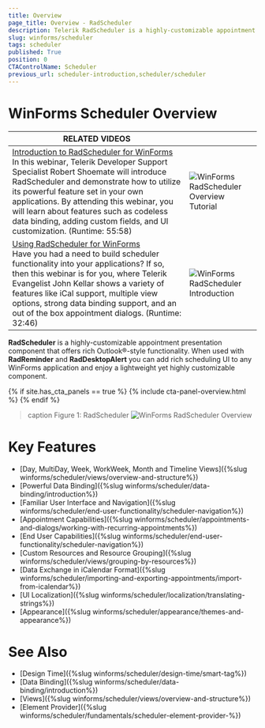 ```yaml
---
title: Overview
page_title: Overview - RadScheduler
description: Telerik RadScheduler is a highly-customizable appointment presentation component that offers rich Outlook®-style functionality.
slug: winforms/scheduler
tags: scheduler
published: True
position: 0
CTAControlName: Scheduler
previous_url: scheduler-introduction,scheduler/scheduler
---
```


# WinForms Scheduler Overview

| RELATED VIDEOS |  |
| ------ | ------ |
|[Introduction to RadScheduler for WinForms](https://www.telerik.com/videos/winforms/introduction-to-radscheduler-for-winforms-webinar)<br/> In this webinar, Telerik Developer Support Specialist Robert Shoemate will introduce RadScheduler and demonstrate how to utilize its powerful feature set in your own applications. By attending this webinar, you will learn about features such as codeless data binding, adding custom fields, and UI customization. (Runtime: 55:58)|![WinForms RadScheduler Overview Tutorial](images/scheduler-data-binding-codeless-data-binding002.png)|
|[Using RadScheduler for WinForms](https://www.telerik.com/videos/winforms/using-radscheduler-for-winforms)<br/>Have you had a need to build scheduler functionality into your applications? If so, then this webinar is for you, where Telerik Evangelist John Kellar shows a variety of features like iCal support, multiple view options, strong data binding support, and an out of the box appointment dialogs. (Runtime: 32:46)|![WinForms RadScheduler Introduction](images/scheduler-introduction001.png)|

__RadScheduler__ is a highly-customizable appointment presentation component that offers rich Outlook®-style functionality. When used with __RadReminder__ and __RadDesktopAlert__  you can add rich scheduling UI to any WinForms application and enjoy a lightweight yet highly customizable component.

{% if site.has_cta_panels == true %}
{% include cta-panel-overview.html %}
{% endif %}

>caption Figure 1: RadScheduler
![WinForms RadScheduler Overview](images/scheduler-introduction003.png)

# Key Features

* [Day, MultiDay, Week, WorkWeek, Month and Timeline Views]({%slug winforms/scheduler/views/overview-and-structure%})
* [Powerful Data Binding]({%slug winforms/scheduler/data-binding/introduction%})
* [Familiar User Interface and Navigation]({%slug winforms/scheduler/end-user-functionality/scheduler-navigation%})
* [Appointment Capabilities]({%slug winforms/scheduler/appointments-and-dialogs/working-with-recurring-appointments%})
* [End User Capabilities]({%slug winforms/scheduler/end-user-functionality/scheduler-navigation%})
* [Custom Resources and Resource Grouping]({%slug winforms/scheduler/views/grouping-by-resources%})
* [Data Exchange in iCalendar Format]({%slug winforms/scheduler/importing-and-exporting-appointments/import-from-icalendar%})
* [UI Localization]({%slug winforms/scheduler/localization/translating-strings%})
* [Appearance]({%slug winforms/scheduler/appearance/themes-and-appearance%})

# See Also

* [Design Time]({%slug winforms/scheduler/design-time/smart-tag%})
* [Data Binding]({%slug winforms/scheduler/data-binding/introduction%})
* [Views]({%slug winforms/scheduler/views/overview-and-structure%})
* [Element Provider]({%slug winforms/scheduler/fundamentals/scheduler-element-provider-%})
